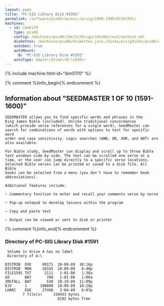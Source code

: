 ```yaml
---
layout: page
title: "PC-SIG Library Disk #1591"
permalink: /software/pcx86/sw/misc/pcsig/1000-1999/DISK1591/
machines:
  - id: ibm5170
    type: pcx86
    config: /machines/pcx86/ibm/5170/cga/1024kb/rev3/machine.xml
    diskettes: /machines/pcx86/diskettes.json,/disks/pcsigdisks/pcx86/diskettes.json
    autoGen: true
    autoMount:
      B: "PC-SIG Library Disk #1591"
    autoType: $date\r$time\rB:\rDIR\r
---
```


{% include machine.html id="ibm5170" %}

{% comment %}info_begin{% endcomment %}

## Information about "SEEDMASTER 1 OF 10 (1591-1600)"

    SEEDMASTER allows you to find specific words and phrases in the
    King James Bible (included). Unlike traditional concordances
    (which provide verse references for a single word), SeedMaster can
    search for combinations of words with options to test for specific word
    order and case sensitivity. Logic searches (AND, OR, XOR, and NOT) are
    also available.
    
    For Bible study, SeedMaster can display and scroll up to three Bible
    text windows side by side. The text can be scrolled one verse at a
    time, or the user can jump directly to a specific verse locations.
    Selected Bible verses can be printed or saved to a disk file. All Bible
    books can be selected from a menu (you don't have to remember book
    abbreviations).
    
    Additional features include:
    
    ~ Commentary function to enter and recall your comments verse by verse
    
    ~ Pop-up notepad to develop lessons within the program
    
    ~ Copy and paste text
    
    ~ Output can be viewed or sent to disk or printer
{% comment %}info_end{% endcomment %}


### Directory of PC-SIG Library Disk #1591

     Volume in drive A has no label
     Directory of A:\

    DISTRIB  EXE     89171  10-09-89  10:16p
    DISTRIB  MAN     10335  10-09-89   6:48p
    FILE1591 TXT      2111   1-01-80   1:38a
    GO       BAT       788   1-01-80   1:06a
    INSTALL  BAT       530  10-19-89  11:09p
    KJV      1      180000  10-09-89  10:28p
    LHARC    EXE     27498   3-04-89   6:07p
            7 file(s)     310433 bytes
                            8192 bytes free
